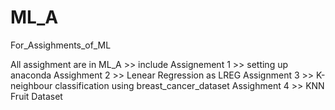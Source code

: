 # ML_A
For_Assighments_of_ML

All assighment are in ML_A >> include
Assignement 1 >> setting up anaconda
Assighment 2  >> Lenear Regression as LREG
Assignment 3 >> K-neighbour classification using breast_cancer_dataset
Assighment 4 >> KNN Fruit Dataset
